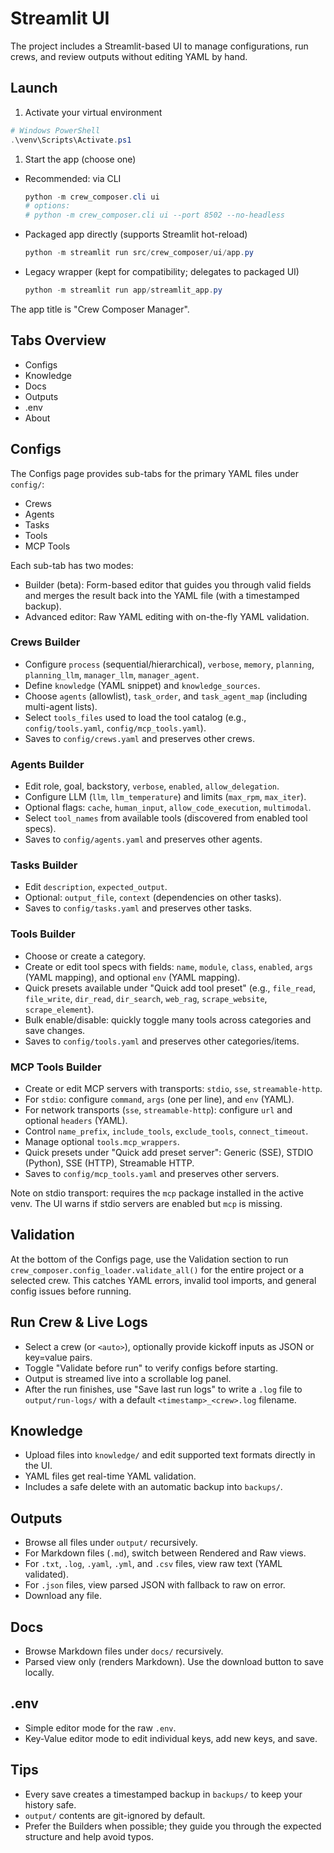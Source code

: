 # Streamlit UI

The project includes a Streamlit-based UI to manage configurations, run crews, and review outputs without editing YAML by hand.

## Launch

1. Activate your virtual environment

```powershell
# Windows PowerShell
.\venv\Scripts\Activate.ps1
```

1. Start the app (choose one)

- Recommended: via CLI

  ```powershell
  python -m crew_composer.cli ui
  # options:
  # python -m crew_composer.cli ui --port 8502 --no-headless
  ```

- Packaged app directly (supports Streamlit hot-reload)

  ```powershell
  python -m streamlit run src/crew_composer/ui/app.py
  ```

- Legacy wrapper (kept for compatibility; delegates to packaged UI)

  ```powershell
  python -m streamlit run app/streamlit_app.py
  ```

The app title is "Crew Composer Manager".

## Tabs Overview

- Configs
- Knowledge
- Docs
- Outputs
- .env
- About

## Configs

The Configs page provides sub-tabs for the primary YAML files under `config/`:

- Crews
- Agents
- Tasks
- Tools
- MCP Tools

Each sub-tab has two modes:

- Builder (beta): Form-based editor that guides you through valid fields and merges the result back into the YAML file (with a timestamped backup).
- Advanced editor: Raw YAML editing with on-the-fly YAML validation.

### Crews Builder

- Configure `process` (sequential/hierarchical), `verbose`, `memory`, `planning`, `planning_llm`, `manager_llm`, `manager_agent`.
- Define `knowledge` (YAML snippet) and `knowledge_sources`.
- Choose `agents` (allowlist), `task_order`, and `task_agent_map` (including multi-agent lists).
- Select `tools_files` used to load the tool catalog (e.g., `config/tools.yaml`, `config/mcp_tools.yaml`).
- Saves to `config/crews.yaml` and preserves other crews.

### Agents Builder

- Edit role, goal, backstory, `verbose`, `enabled`, `allow_delegation`.
- Configure LLM (`llm`, `llm_temperature`) and limits (`max_rpm`, `max_iter`).
- Optional flags: `cache`, `human_input`, `allow_code_execution`, `multimodal`.
- Select `tool_names` from available tools (discovered from enabled tool specs).
- Saves to `config/agents.yaml` and preserves other agents.

### Tasks Builder

- Edit `description`, `expected_output`.
- Optional: `output_file`, `context` (dependencies on other tasks).
- Saves to `config/tasks.yaml` and preserves other tasks.

### Tools Builder

- Choose or create a category.
- Create or edit tool specs with fields: `name`, `module`, `class`, `enabled`, `args` (YAML mapping), and optional `env` (YAML mapping).
- Quick presets available under "Quick add tool preset" (e.g., `file_read`, `file_write`, `dir_read`, `dir_search`, `web_rag`, `scrape_website`, `scrape_element`).
- Bulk enable/disable: quickly toggle many tools across categories and save changes.
- Saves to `config/tools.yaml` and preserves other categories/items.

### MCP Tools Builder

- Create or edit MCP servers with transports: `stdio`, `sse`, `streamable-http`.
- For `stdio`: configure `command`, `args` (one per line), and `env` (YAML).
- For network transports (`sse`, `streamable-http`): configure `url` and optional `headers` (YAML).
- Control `name_prefix`, `include_tools`, `exclude_tools`, `connect_timeout`.
- Manage optional `tools.mcp_wrappers`.
- Quick presets under "Quick add preset server": Generic (SSE), STDIO (Python), SSE (HTTP), Streamable HTTP.
- Saves to `config/mcp_tools.yaml` and preserves other servers.

Note on stdio transport: requires the `mcp` package installed in the active venv. The UI warns if stdio servers are enabled but `mcp` is missing.

## Validation

At the bottom of the Configs page, use the Validation section to run `crew_composer.config_loader.validate_all()` for the entire project or a selected crew. This catches YAML errors, invalid tool imports, and general config issues before running.

## Run Crew & Live Logs

- Select a crew (or `<auto>`), optionally provide kickoff inputs as JSON or key=value pairs.
- Toggle "Validate before run" to verify configs before starting.
- Output is streamed live into a scrollable log panel.
- After the run finishes, use "Save last run logs" to write a `.log` file to `output/run-logs/` with a default `<timestamp>_<crew>.log` filename.

## Knowledge

- Upload files into `knowledge/` and edit supported text formats directly in the UI.
- YAML files get real-time YAML validation.
- Includes a safe delete with an automatic backup into `backups/`.

## Outputs

- Browse all files under `output/` recursively.
- For Markdown files (`.md`), switch between Rendered and Raw views.
- For `.txt`, `.log`, `.yaml`, `.yml`, and `.csv` files, view raw text (YAML validated).
- For `.json` files, view parsed JSON with fallback to raw on error.
- Download any file.

## Docs

- Browse Markdown files under `docs/` recursively.
- Parsed view only (renders Markdown). Use the download button to save locally.

## .env

- Simple editor mode for the raw `.env`.
- Key-Value editor mode to edit individual keys, add new keys, and save.

## Tips

- Every save creates a timestamped backup in `backups/` to keep your history safe.
- `output/` contents are git-ignored by default.
- Prefer the Builders when possible; they guide you through the expected structure and help avoid typos.
